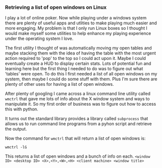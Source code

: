 ### Retrieving a  list of open windows on Linux

I play a lot of online poker.  Now while playing under a windows system there are plenty of useful apps and utlities to make playing much easier and more engaging.  My problem is that I only run Linux boxes so I thought I would make myself some utilities to help enhance my playing experience under the operating system I love.

The first utility I thought of was automatically moving my open tables and maybe stacking them with the idea of having the table with the most urgent action required to 'pop' to the top so I could act upon it.  Maybe I could eventually create a HUD to display certain stats.  Lots of potential fun and learning here but the first thing I needed to do was to figure out what 'tables' were open.  To do this I first needed a list of all open windows on my system, then maybe I could do some stuff with them.  Plus I'm sure there are plenty of other uses for having a list of open windows.  

After plenty of googling I came across a linux command line utility called `wmctrl` that gave me lots of info about the X window system and ways to manipulate it.  So my first order of business was to figure out how to access this with python.  

It turns out the standard library provides a library called `subprocess` that allows us to run command line programs from a pyhon script and retrieve the output.

Now the command for `wmctrl` that will return a list of open windows is:

```
wmctrl -lG
```
This returns a list of open windows and a bunch of info on each. 
`<window ID> <desktop ID> <X>,<Y>,<W>,<H> <client machine> <window title>`


